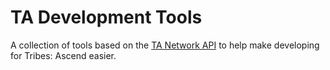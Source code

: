 # TA Development Tools

A collection of tools based on the [TA Network API](https://github.com/wilderzone/ta-network-api) to help make developing for Tribes: Ascend easier.
